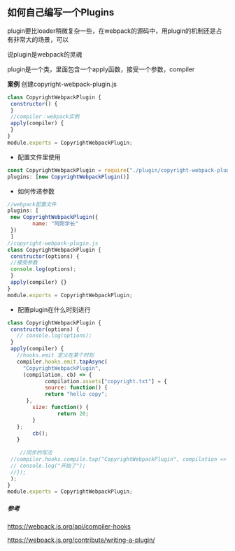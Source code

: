 ## 如何自己编写一个Plugins

plugin要⽐loader稍微复杂⼀些，在webpack的源码中，⽤plugin的机制还是占有⾮常⼤的场景，可以

说plugin是webpack的灵魂

plugin是⼀个类，⾥⾯包含⼀个apply函数，接受⼀个参数，compiler

**案例** 创建copyright-webpack-plugin.js

```js
class CopyrightWebpackPlugin {
 constructor() {
 }
 //compiler：webpack实例
 apply(compiler) {
 }
}
module.exports = CopyrightWebpackPlugin;
```

- 配置⽂件⾥使⽤

```js
const CopyrightWebpackPlugin = require("./plugin/copyright-webpack-plugin");
plugins: [new CopyrightWebpackPlugin()]
```

- 如何传递参数

```js
//webpack配置⽂件
plugins: [
 new CopyrightWebpackPlugin({
 		name: "阿刚学长"
 })
 ]
//copyright-webpack-plugin.js
class CopyrightWebpackPlugin {
 constructor(options) {
 //接受参数
 console.log(options);
 }
 apply(compiler) {}
}
module.exports = CopyrightWebpackPlugin;
```

- 配置plugin在什么时刻进⾏

```js
class CopyrightWebpackPlugin {
 constructor(options) {
   // console.log(options);
 }
 apply(compiler) {
   //hooks.emit 定义在某个时刻
   compiler.hooks.emit.tapAsync(
     "CopyrightWebpackPlugin",
   	 (compilation, cb) => {
   			compilation.assets["copyright.txt"] = {
   			source: function() {
   			return "hello copy";
      },
   		size: function() {
   				return 20;
   		}
   };
   		cb();
   }
     
    //同步的写法
 //compiler.hooks.compile.tap("CopyrightWebpackPlugin", compilation => {
 // console.log("开始了");
 //});
 );
}
module.exports = CopyrightWebpackPlugin;
```

##### 参考

https://webpack.js.org/api/compiler-hooks

https://webpack.js.org/contribute/writing-a-plugin/
